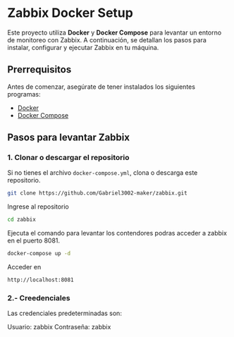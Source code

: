 # Zabbix Docker Setup

Este proyecto utiliza **Docker** y **Docker Compose** para levantar un entorno de monitoreo con Zabbix. A continuación, se detallan los pasos para instalar, configurar y ejecutar Zabbix en tu máquina.

## Prerrequisitos

Antes de comenzar, asegúrate de tener instalados los siguientes programas:

- [Docker](https://docs.docker.com/get-docker/)
- [Docker Compose](https://docs.docker.com/compose/install/)

## Pasos para levantar Zabbix

### 1. Clonar o descargar el repositorio

Si no tienes el archivo `docker-compose.yml`, clona o descarga este repositorio.

```bash
git clone https://github.com/Gabriel3002-maker/zabbix.git
```
Ingrese al repositorio

```bash
cd zabbix
```
Ejecuta el comando para levantar los contendores podras acceder a zabbix 
en el puerto 8081.

```bash
docker-compose up -d
```

Acceder en 
```bash
http://localhost:8081
```



### 2.- Creedenciales

Las credenciales predeterminadas son:

Usuario: zabbix
Contraseña: zabbix

